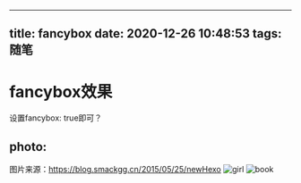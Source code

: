 
---
title: fancybox
date: 2020-12-26 10:48:53
tags: 随笔
---
# fancybox效果
设置fancybox: true即可？
## photo: 
图片来源：https://blog.smackgg.cn/2015/05/25/newHexo
![girl](http://bruce.u.qiniudn.com/2013/11/27/reading/photos-0.jpg)
![book](http://bruce.u.qiniudn.com/2013/11/27/reading/photos-1.jpg)
